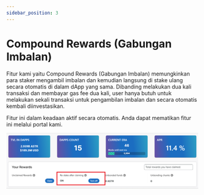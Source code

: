 ```yaml
---
sidebar_position: 3
---
```


# Compound Rewards (Gabungan Imbalan)

Fitur kami yaitu Compound Rewards (Gabungan Imbalan) memungkinkan para staker mengambil imbalan dan kemudian langsung di stake ulang secara otomatis di dalam dApp yang sama. Dibanding melakukan dua kali transaksi dan membayar gas fee dua kali, user hanya butuh untuk melakukan sekali transaksi untuk pengambilan imbalan dan secara otomatis kembali diinvestasikan.

Fitur ini dalam keadaan aktif secara otomatis. Anda dapat mematikan fitur ini melalui portal kami.

![8](img/8.png)
